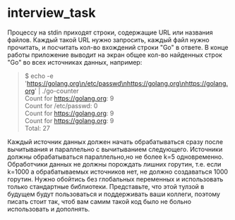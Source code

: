 # interview_task

Процессу на stdin приходят строки, содержащие URL или названия файлов.
Каждый такой URL нужно запросить, каждый файл нужно прочитать, и посчитать кол-во вхождений строки "Go" в ответе.
В конце работы приложение выводит на экран общее кол-во найденных строк "Go" во всех источниках данных, например:
>$ echo -e 'https://golang.org\n/etc/passwd\nhttps://golang.org\nhttps://golang.org' | ./go-counter  
Count for https://golang.org: 9  
Count for /etc/passwd: 0  
Count for https://golang.org: 9  
Count for https://golang.org: 9  
Total: 27

Каждый источник данных должен начать обрабатываться сразу после вычитывания и параллельно с вычитыванием следующего.
Источники должны обрабатываться параллельно,но не более k=5 одновременно.
Обработчики данных не должны порождать лишних горутин, т.е. если k=1000 а обрабатываемых источников нет,
не должно создаваться 1000 горутин. Нужно обойтись без глобальных переменных и использовать только стандартные библиотеки.
Представьте, что этой тулзой в будущем будут пользоваться и поддерживать ваши коллеги, поэтому писать стоит так,
чтоб вам самим такой код было не больно использовать и дополнять.